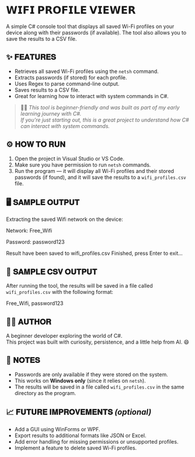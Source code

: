# 𝗪𝗜𝗙𝗜 𝗣𝗥𝗢𝗙𝗜𝗟𝗘 𝗩𝗜𝗘𝗪𝗘𝗥

A simple C# console tool that displays all saved Wi-Fi profiles on your device along with their passwords (if available). The tool also allows you to save the results to a CSV file.


## ✨ 𝐅𝐄𝐀𝐓𝐔𝐑𝐄𝐒

- Retrieves all saved Wi-Fi profiles using the `netsh` command.
- Extracts passwords (if stored) for each profile.
- Uses Regex to parse command-line output.
- Saves results to a CSV file.
- Great for learning how to interact with system commands in C#.


> 🧑‍🎓 *This tool is beginner-friendly and was built as part of my early learning journey with C#.*  
> *If you're just starting out, this is a great project to understand how C# can interact with system commands.*


## ⚙️ 𝐇𝐎𝐖 𝐓𝐎 𝐑𝐔𝐍

1. Open the project in Visual Studio or VS Code.
2. Make sure you have permission to run `netsh` commands.
3. Run the program — it will display all Wi-Fi profiles and their stored passwords (if found), and it will save the results to a `wifi_profiles.csv` file.


## 🖥️ 𝐒𝐀𝐌𝐏𝐋𝐄 𝐎𝐔𝐓𝐏𝐔𝐓

Extracting the saved Wifi network on the device: 


Network:   Free_Wifi

Password:  password123

Result have been saved to wifi_profiles.csv
Finished, press Enter to exit...


## 📝 𝐒𝐀𝐌𝐏𝐋𝐄 𝐂𝐒𝐕 𝐎𝐔𝐓𝐏𝐔𝐓

After running the tool, the results will be saved in a file called `wifi_profiles.csv` with the following format:

Free_Wifi, password123


## 👨‍💻 𝐀𝐔𝐓𝐇𝐎𝐑

A beginner developer exploring the world of C#.  
This project was built with curiosity, persistence, and a little help from AI. 😄


## 📌 𝐍𝐎𝐓𝐄𝐒

- Passwords are only available if they were stored on the system.
- This works on **Windows only** (since it relies on `netsh`).
- The results will be saved in a file called `wifi_profiles.csv` in the same directory as the program.


## 📈 𝐅𝐔𝐓𝐔𝐑𝐄 𝐈𝐌𝐏𝐑𝐎𝐕𝐄𝐌𝐄𝐍𝐓𝐒 *(optional)*

- Add a GUI using WinForms or WPF.
- Export results to additional formats like JSON or Excel.
- Add error handling for missing permissions or unsupported profiles.
- Implement a feature to delete saved Wi-Fi profiles.


